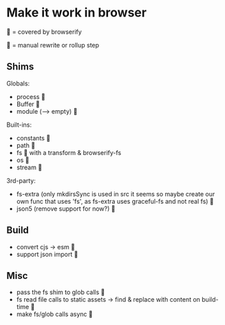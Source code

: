 # Make it work in browser

🧹 = covered by browserify

🔨 = manual rewrite or rollup step

## Shims

Globals:

- process 🧹
- Buffer 🧹
- module (--> empty) 🧹

Built-ins:

- constants 🧹
- path 🧹
- fs 🧹 with a transform & browserify-fs
- os 🧹
- stream 🧹

3rd-party:

- fs-extra (only mkdirsSync is used in src it seems so maybe create our own func that uses 'fs', as fs-extra uses graceful-fs and not real fs) 🔨
- json5 (remove support for now?) 🔨

## Build

- convert cjs -> esm 🧹
- support json import 🧹

## Misc

- pass the fs shim to glob calls 🔨
- fs read file calls to static assets -> find & replace with content on build-time 🔨
- make fs/glob calls async 🔨
